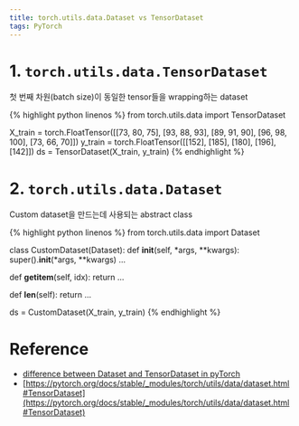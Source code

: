 ```yaml
---
title: torch.utils.data.Dataset vs TensorDataset
tags: PyTorch
---
```


<!--more-->

# 1. `torch.utils.data.TensorDataset`
첫 번째 차원(batch size)이 동일한 tensor들을 wrapping하는 dataset

{% highlight python linenos %}
from torch.utils.data import TensorDataset

X_train = torch.FloatTensor([[73, 80, 75],
                             [93, 88, 93],
                             [89, 91, 90],
                             [96, 98, 100],
                             [73, 66, 70]])
y_train = torch.FloatTensor([[152], [185], [180], [196], [142]])
ds = TensorDataset(X_train, y_train)
{% endhighlight %}


# 2. `torch.utils.data.Dataset`
Custom dataset을 만드는데 사용되는 abstract class

{% highlight python linenos %}
from torch.utils.data import Dataset

class CustomDataset(Dataset):
  def __init__(self, *args, **kwargs):
    super().__init__(*args, **kwargs)
    ...

  def __getitem__(self, idx):
    return ...

  def __len__(self):
    return ...

ds = CustomDataset(X_train, y_train)
{% endhighlight %}


# Reference
- [difference between Dataset and TensorDataset in pyTorch](https://stackoverflow.com/questions/67683406/difference-between-dataset-and-tensordataset-in-pytorch)
- [https://pytorch.org/docs/stable/_modules/torch/utils/data/dataset.html#TensorDataset](https://pytorch.org/docs/stable/_modules/torch/utils/data/dataset.html#TensorDataset)
